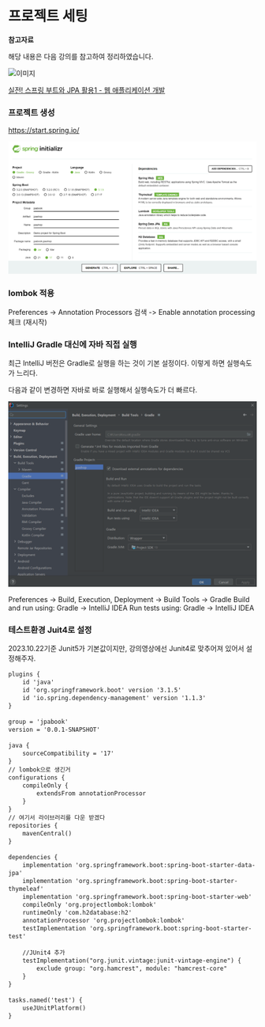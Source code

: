 # 프로젝트 세팅

**참고자료**

해당 내용은 다음 강의를 참고하여 정리하였습니다.

![이미지](https://cdn.inflearn.com/public/courses/324119/course_cover/07c45106-3cfa-4dd6-93ed-a6449591831c/%E1%84%80%E1%85%B3%E1%84%85%E1%85%AE%E1%86%B8%205%20%E1%84%87%E1%85%A9%E1%86%A8%E1%84%89%E1%85%A1%204.png)

[실전! 스프링 부트와 JPA 활용1 - 웹 애플리케이션 개발](https://www.inflearn.com/course/%EC%8A%A4%ED%94%84%EB%A7%81%EB%B6%80%ED%8A%B8-JPA-%ED%99%9C%EC%9A%A9-1/dashboard)




### 프로젝트 생성

https://start.spring.io/

![image-20231022015302379](img/image-20231022015302379.png)



### lombok 적용

Preferences -> Annotation Processors 검색 -> Enable annotation processing 체크 (재시작)



### IntelliJ Gradle 대신에 자바 직접 실행

최근 IntelliJ 버전은 Gradle로 실행을 하는 것이 기본 설정이다. 이렇게 하면 실행속도가 느리다.

다음과 같이 변경하면 자바로 바로 실행해서 실행속도가 더 빠르다.

![image-20231022021039500](img/image-20231022021039500.png)

Preferences -> Build, Execution, Deployment -> Build Tools -> Gradle
Build and run using: Gradle -> IntelliJ IDEA
Run tests using: Gradle -> IntelliJ IDEA





### 테스트환경 Juit4로 설정

2023.10.22기준 Junit5가 기본값이지만, 강의영상에선 Junit4로 맞추어져 있어서 설정해주자.

```
plugins {
	id 'java'
	id 'org.springframework.boot' version '3.1.5'
	id 'io.spring.dependency-management' version '1.1.3'
}

group = 'jpabook'
version = '0.0.1-SNAPSHOT'

java {
	sourceCompatibility = '17'
}
// lombok으로 생긴거
configurations {
	compileOnly {
		extendsFrom annotationProcessor
	}
}
// 여기서 라이브러리를 다운 받겠다
repositories {
	mavenCentral()
}

dependencies {
	implementation 'org.springframework.boot:spring-boot-starter-data-jpa'
	implementation 'org.springframework.boot:spring-boot-starter-thymeleaf'
	implementation 'org.springframework.boot:spring-boot-starter-web'
	compileOnly 'org.projectlombok:lombok'
	runtimeOnly 'com.h2database:h2'
	annotationProcessor 'org.projectlombok:lombok'
	testImplementation 'org.springframework.boot:spring-boot-starter-test'
	
	//JUnit4 추가
	testImplementation("org.junit.vintage:junit-vintage-engine") {
		exclude group: "org.hamcrest", module: "hamcrest-core"
	}
}

tasks.named('test') {
	useJUnitPlatform()
}
```

